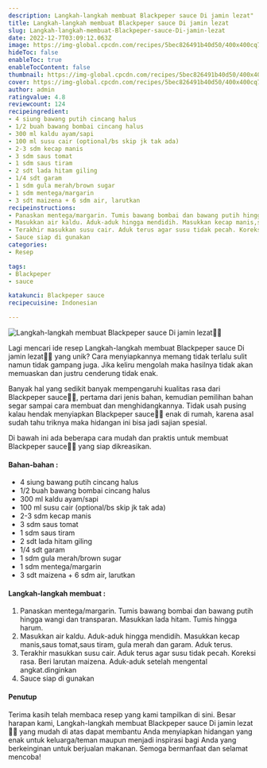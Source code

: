```yaml
---
description: Langkah-langkah membuat Blackpeper sauce Di jamin lezat"
title: Langkah-langkah membuat Blackpeper sauce Di jamin lezat
slug: Langkah-langkah-membuat-Blackpeper-sauce-Di-jamin-lezat
date: 2022-12-7T03:09:12.063Z
image: https://img-global.cpcdn.com/recipes/5bec826491b40d50/400x400cq70/photo.jpg
hideToc: false
enableToc: true
enableTocContent: false
thumbnail: https://img-global.cpcdn.com/recipes/5bec826491b40d50/400x400cq70/photo.jpg
cover: https://img-global.cpcdn.com/recipes/5bec826491b40d50/400x400cq70/photo.jpg
author: admin
ratingvalue: 4.8
reviewcount: 124
recipeingredient:
- 4 siung bawang putih cincang halus
- 1/2 buah bawang bombai cincang halus
- 300 ml kaldu ayam/sapi
- 100 ml susu cair (optional/bs skip jk tak ada)
- 2-3 sdm kecap manis
- 3 sdm saus tomat
- 1 sdm saus tiram
- 2 sdt lada hitam giling
- 1/4 sdt garam
- 1 sdm gula merah/brown sugar
- 1 sdm mentega/margarin
- 3 sdt maizena + 6 sdm air, larutkan
recipeinstructions:
- Panaskan mentega/margarin. Tumis bawang bombai dan bawang putih hingga wangi dan transparan. Masukkan lada hitam. Tumis hingga harum.
- Masukkan air kaldu. Aduk-aduk hingga mendidih. Masukkan kecap manis,saus tomat,saus tiram, gula merah dan garam. Aduk terus.
- Terakhir masukkan susu cair. Aduk terus agar susu tidak pecah. Koreksi rasa. Beri larutan maizena. Aduk-aduk setelah mengental angkat.dinginkan
- Sauce siap di gunakan
categories:
- Resep

tags:
- Blackpeper
- sauce

katakunci: Blackpeper sauce
recipecuisine: Indonesian

---
```


![Langkah-langkah membuat Blackpeper sauce Di jamin lezat👩‍🍳](https://img-global.cpcdn.com/recipes/5bec826491b40d50/400x400cq70/photo.jpg)

Lagi mencari ide resep Langkah-langkah membuat Blackpeper sauce Di jamin lezat👩‍🍳 yang unik? Cara menyiapkannya memang tidak terlalu sulit namun tidak gampang juga. Jika keliru mengolah maka hasilnya tidak akan memuaskan dan justru cenderung tidak enak.

Banyak hal yang sedikit banyak mempengaruhi kualitas rasa dari Blackpeper sauce👩‍🍳, pertama dari jenis bahan, kemudian pemilihan bahan segar sampai cara membuat dan menghidangkannya. Tidak usah pusing kalau hendak menyiapkan Blackpeper sauce👩‍🍳 enak di rumah, karena asal sudah tahu triknya maka hidangan ini bisa jadi sajian spesial.

Di bawah ini ada beberapa cara mudah dan praktis untuk membuat Blackpeper sauce👩‍🍳 yang siap dikreasikan.

<!--inarticleads1-->

#### Bahan-bahan :

- 4 siung bawang putih cincang halus
- 1/2 buah bawang bombai cincang halus
- 300 ml kaldu ayam/sapi
- 100 ml susu cair (optional/bs skip jk tak ada)
- 2-3 sdm kecap manis
- 3 sdm saus tomat
- 1 sdm saus tiram
- 2 sdt lada hitam giling
- 1/4 sdt garam
- 1 sdm gula merah/brown sugar
- 1 sdm mentega/margarin
- 3 sdt maizena + 6 sdm air, larutkan

<!--inarticleads2-->

#### Langkah-langkah membuat :

1. Panaskan mentega/margarin. Tumis bawang bombai dan bawang putih hingga wangi dan transparan. Masukkan lada hitam. Tumis hingga harum.
1. Masukkan air kaldu. Aduk-aduk hingga mendidih. Masukkan kecap manis,saus tomat,saus tiram, gula merah dan garam. Aduk terus.
1. Terakhir masukkan susu cair. Aduk terus agar susu tidak pecah. Koreksi rasa. Beri larutan maizena. Aduk-aduk setelah mengental angkat.dinginkan
1. Sauce siap di gunakan

#### Penutup

Terima kasih telah membaca resep yang kami tampilkan di sini. Besar harapan kami, Langkah-langkah membuat Blackpeper sauce Di jamin lezat👩‍🍳 yang mudah di atas dapat membantu Anda menyiapkan hidangan yang enak untuk keluarga/teman maupun menjadi inspirasi bagi Anda yang berkeinginan untuk berjualan makanan. Semoga bermanfaat dan selamat mencoba!